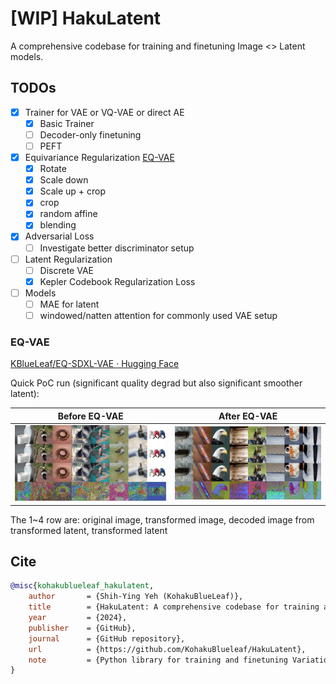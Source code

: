 # [WIP] HakuLatent

A comprehensive codebase for training and finetuning Image <> Latent models.

## TODOs

- [X] Trainer for VAE or VQ-VAE or direct AE
  - [X] Basic Trainer
  - [ ] Decoder-only finetuning
  - [ ] PEFT
- [X] Equivariance Regularization [EQ-VAE](https://arxiv.org/abs/2502.09509)
  - [X] Rotate
  - [X] Scale down
  - [X] Scale up + crop
  - [X] crop
  - [X] random affine
  - [X] blending
- [X] Adversarial Loss
  - [ ] Investigate better discriminator setup
- [ ] Latent Regularization
  - [ ] Discrete VAE
  - [X] Kepler Codebook Regularization Loss
- [ ] Models
  - [ ] MAE for latent
  - [ ] windowed/natten attention for commonly used VAE setup

### EQ-VAE

[KBlueLeaf/EQ-SDXL-VAE · Hugging Face](https://huggingface.co/KBlueLeaf/EQ-SDXL-VAE)

Quick PoC run (significant quality degrad but also significant smoother latent):

| Before EQ-VAE                                  | After EQ-VAE                                   |
| ---------------------------------------------- | ---------------------------------------------- |
| ![1739679876513](image/README/1739679876513.png) | ![1739679861314](image/README/1739679861314.png) |

The 1~4 row are: original image, transformed image, decoded image from transformed latent, transformed latent

## Cite

```bibtex
@misc{kohakublueleaf_hakulatent,
    author       = {Shih-Ying Yeh (KohakuBlueLeaf)},
    title        = {HakuLatent: A comprehensive codebase for training and finetuning Image <> Latent models},
    year         = {2024},
    publisher    = {GitHub},
    journal      = {GitHub repository},
    url          = {https://github.com/KohakuBlueleaf/HakuLatent},
    note         = {Python library for training and finetuning Variational Autoencoders and related latent models, implementing EQ-VAE and other techniques.}
}
```

